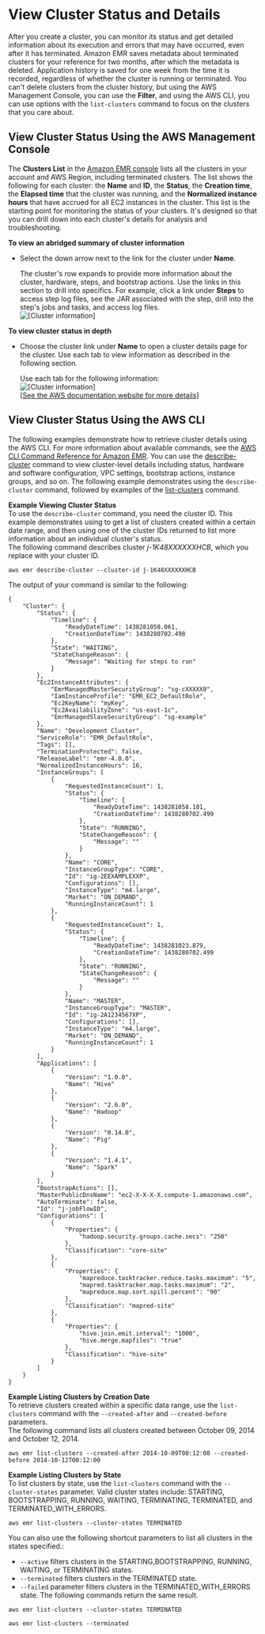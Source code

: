 # View Cluster Status and Details<a name="emr-manage-view-clusters"></a>

After you create a cluster, you can monitor its status and get detailed information about its execution and errors that may have occurred, even after it has terminated\. Amazon EMR saves metadata about terminated clusters for your reference for two months, after which the metadata is deleted\. Application history is saved for one week from the time it is recorded, regardless of whether the cluster is running or terminated\. You can't delete clusters from the cluster history, but using the AWS Management Console, you can use the **Filter**, and using the AWS CLI, you can use options with the `list-clusters` command to focus on the clusters that you care about\.

## View Cluster Status Using the AWS Management Console<a name="emr-view-cluster-console"></a>

The **Clusters List** in the [Amazon EMR console](https://console.aws.amazon.com//elasticmapreduce/home) lists all the clusters in your account and AWS Region, including terminated clusters\. The list shows the following for each cluster: the **Name** and **ID**, the **Status**, the **Creation time**, the **Elapsed time** that the cluster was running, and the **Normalized instance hours** that have accrued for all EC2 instances in the cluster\. This list is the starting point for monitoring the status of your clusters\. It's designed so that you can drill down into each cluster's details for analysis and troubleshooting\.

**To view an abridged summary of cluster information**
+ Select the down arrow next to the link for the cluster under **Name**\.

  The cluster's row expands to provide more information about the cluster, hardware, steps, and bootstrap actions\. Use the links in this section to drill into specifics\. For example, click a link under **Steps** to access step log files, see the JAR associated with the step, drill into the step's jobs and tasks, and access log files\.  
![\[Cluster information\]](http://docs.aws.amazon.com/emr/latest/ManagementGuide/images/expanded-row.png)

**To view cluster status in depth**
+ Choose the cluster link under **Name** to open a cluster details page for the cluster\. Use each tab to view information as described in the following section\.

  Use each tab for the following information:  
![\[Cluster information\]](http://docs.aws.amazon.com/emr/latest/ManagementGuide/images/viewcluster_summary.png)    
[\[See the AWS documentation website for more details\]](http://docs.aws.amazon.com/emr/latest/ManagementGuide/emr-manage-view-clusters.html)

## View Cluster Status Using the AWS CLI<a name="view-cluser-cli"></a>

The following examples demonstrate how to retrieve cluster details using the AWS CLI\. For more information about available commands, see the [AWS CLI Command Reference for Amazon EMR](https://docs.aws.amazon.com/cli/latest/reference/emr)\. You can use the [describe\-cluster](https://docs.aws.amazon.com/cli/latest/reference/emr/describe-cluster.html) command to view cluster\-level details including status, hardware and software configuration, VPC settings, bootstrap actions, instance groups, and so on\. The following example demonstrates using the `describe-cluster` command, followed by examples of the [list\-clusters](https://docs.aws.amazon.com/cli/latest/reference/emr/describe-cluster.html) command\.

**Example Viewing Cluster Status**  
To use the `describe-cluster` command, you need the cluster ID\. This example demonstrates using to get a list of clusters created within a certain date range, and then using one of the cluster IDs returned to list more information about an individual cluster's status\.  
The following command describes cluster *j\-1K48XXXXXXHCB*, which you replace with your cluster ID\.  

```
aws emr describe-cluster --cluster-id j-1K48XXXXXXHCB
```
The output of your command is similar to the following:  

```
{
    "Cluster": {
        "Status": {
            "Timeline": {
                "ReadyDateTime": 1438281058.061, 
                "CreationDateTime": 1438280702.498
            }, 
            "State": "WAITING", 
            "StateChangeReason": {
                "Message": "Waiting for steps to run"
            }
        }, 
        "Ec2InstanceAttributes": {
            "EmrManagedMasterSecurityGroup": "sg-cXXXXX0", 
            "IamInstanceProfile": "EMR_EC2_DefaultRole", 
            "Ec2KeyName": "myKey", 
            "Ec2AvailabilityZone": "us-east-1c", 
            "EmrManagedSlaveSecurityGroup": "sg-example"
        }, 
        "Name": "Development Cluster", 
        "ServiceRole": "EMR_DefaultRole", 
        "Tags": [], 
        "TerminationProtected": false, 
        "ReleaseLabel": "emr-4.0.0", 
        "NormalizedInstanceHours": 16, 
        "InstanceGroups": [
            {
                "RequestedInstanceCount": 1, 
                "Status": {
                    "Timeline": {
                        "ReadyDateTime": 1438281058.101, 
                        "CreationDateTime": 1438280702.499
                    }, 
                    "State": "RUNNING", 
                    "StateChangeReason": {
                        "Message": ""
                    }
                }, 
                "Name": "CORE", 
                "InstanceGroupType": "CORE", 
                "Id": "ig-2EEXAMPLEXXP", 
                "Configurations": [], 
                "InstanceType": "m4.large", 
                "Market": "ON_DEMAND", 
                "RunningInstanceCount": 1
            }, 
            {
                "RequestedInstanceCount": 1, 
                "Status": {
                    "Timeline": {
                        "ReadyDateTime": 1438281023.879, 
                        "CreationDateTime": 1438280702.499
                    }, 
                    "State": "RUNNING", 
                    "StateChangeReason": {
                        "Message": ""
                    }
                }, 
                "Name": "MASTER", 
                "InstanceGroupType": "MASTER", 
                "Id": "ig-2A1234567XP", 
                "Configurations": [], 
                "InstanceType": "m4.large", 
                "Market": "ON_DEMAND", 
                "RunningInstanceCount": 1
            }
        ], 
        "Applications": [
            {
                "Version": "1.0.0", 
                "Name": "Hive"
            }, 
            {
                "Version": "2.6.0", 
                "Name": "Hadoop"
            }, 
            {
                "Version": "0.14.0", 
                "Name": "Pig"
            }, 
            {
                "Version": "1.4.1", 
                "Name": "Spark"
            }
        ], 
        "BootstrapActions": [], 
        "MasterPublicDnsName": "ec2-X-X-X-X.compute-1.amazonaws.com", 
        "AutoTerminate": false, 
        "Id": "j-jobFlowID", 
        "Configurations": [
            {
                "Properties": {
                    "hadoop.security.groups.cache.secs": "250"
                }, 
                "Classification": "core-site"
            }, 
            {
                "Properties": {
                    "mapreduce.tasktracker.reduce.tasks.maximum": "5", 
                    "mapred.tasktracker.map.tasks.maximum": "2", 
                    "mapreduce.map.sort.spill.percent": "90"
                }, 
                "Classification": "mapred-site"
            }, 
            {
                "Properties": {
                    "hive.join.emit.interval": "1000", 
                    "hive.merge.mapfiles": "true"
                }, 
                "Classification": "hive-site"
            }
        ]
    }
}
```

**Example Listing Clusters by Creation Date**  
To retrieve clusters created within a specific data range, use the `list-clusters` command with the `--created-after` and `--created-before` parameters\.  
The following command lists all clusters created between October 09, 2014 and October 12, 2014\.  

```
aws emr list-clusters --created-after 2014-10-09T00:12:00 --created-before 2014-10-12T00:12:00
```

**Example Listing Clusters by State**  
To list clusters by state, use the `list-clusters` command with the `--cluster-states` parameter\. Valid cluster states include: STARTING, BOOTSTRAPPING, RUNNING, WAITING, TERMINATING, TERMINATED, and TERMINATED\_WITH\_ERRORS\.   

```
aws emr list-clusters --cluster-states TERMINATED
```
You can also use the following shortcut parameters to list all clusters in the states specified\.:  
+ `--active` filters clusters in the STARTING,BOOTSTRAPPING, RUNNING, WAITING, or TERMINATING states\.
+ `--terminated` filters clusters in the TERMINATED state\.
+ `--failed` parameter filters clusters in the TERMINATED\_WITH\_ERRORS state\.
The following commands return the same result\.  

```
aws emr list-clusters --cluster-states TERMINATED
```

```
aws emr list-clusters --terminated
```